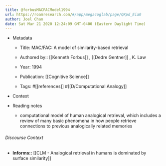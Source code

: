 ```yaml
---
title: @forbusMACFACModel1994
url: https://roamresearch.com/#/app/megacoglab/page/QKpd_Eia0
author: Joel Chan
date: Sat Mar 21 2020 12:24:09 GMT-0400 (Eastern Daylight Time)
---
```


- Metadata

    - Title: MAC/FAC: A model of similarity-based retrieval

    - Authored by::  [[Kenneth Forbus]] ,  [[Dedre Gentner]] ,  K. Law

    - Year: 1994

    - Publication: [[Cognitive Science]]

    - Tags: #[[references]] #[[D/Computational Analogy]]
- Context
- Reading notes

    - computational model of human analogical retrieval, which includes a review of many basic phenomena in how people retrieve connections to previous analogically related memories

###### Discourse Context

- **Informs::** [[CLM - Analogical retrieval in humans is dominated by surface similarity]]

